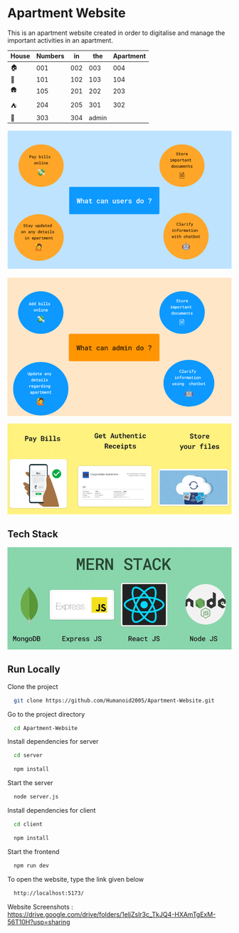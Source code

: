 # Apartment Website

This is an apartment website created in order to digitalise and manage the important activities in an apartment.

| House | Numbers | in  | the | Apartment |
| ----- | ------- | --- | --- | --------- |
| 🏠   | 001 | 002 | 003       | 004 |
| 🏡   | 101 | 102 | 103       | 104 |
| 🛖   | 105 | 201 | 202       | 203 |
| ⛺   | 204 | 205 | 301       | 302 |
| 🌇   | 303 | 304 | admin     |     |     

![User Functions](./readme_images/user_functions.png)

![Admin Functions](./readme_images/admin_functions.png)

![Features](./readme_images/features.png)

## Tech Stack

![Tech Stack](./readme_images/mern_stack.png)


## Run Locally

Clone the project

```bash
  git clone https://github.com/Humanoid2005/Apartment-Website.git
```

Go to the project directory

```bash
  cd Apartment-Website
```

Install dependencies for server

```bash
  cd server
```

```bash
  npm install
```

Start the server

```bash
  node server.js
```

Install dependencies for client

```bash
  cd client
```

```bash
  npm install
```

Start the frontend

```bash
  npm run dev
```

To open the website, type the link given below

```bash
  http://localhost:5173/
```
Website Screenshots : https://drive.google.com/drive/folders/1eljZslr3c_TkJQ4-HXAmTgExM-56T10H?usp=sharing
